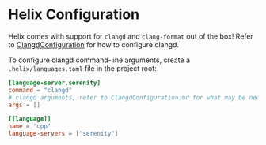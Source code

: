 # Helix Configuration

Helix comes with support for `clangd` and `clang-format` out of the box! Refer to [ClangdConfiguration](ClangdConfiguration.md) for how to configure clangd.

To configure clangd command-line arguments, create a `.helix/languages.toml` file in the project root:

```toml
[language-server.serenity]
command = "clangd"
# clangd arguments, refer to ClangdConfiguration.md for what may be needed.
args = []

[[language]]
name = "cpp"
language-servers = ["serenity"]
```
